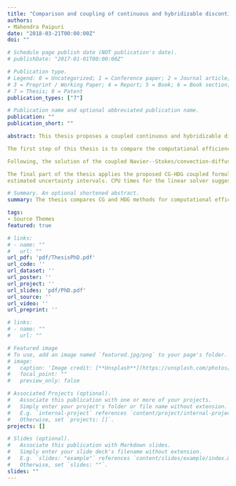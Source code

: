 ```yaml
---
title: "Comparison and coupling of continuous and hybridizable discontinuous Galerkin methods$:$ Application to multi-physics problem"
authors: 
- Mahendra Paipuri
date: "2018-03-21T00:00:00Z"
doi: ""

# Schedule page publish date (NOT publication's date).
# publishDate: "2017-01-01T00:00:00Z"

# Publication type.
# Legend: 0 = Uncategorized; 1 = Conference paper; 2 = Journal article;
# 3 = Preprint / Working Paper; 4 = Report; 5 = Book; 6 = Book section;
# 7 = Thesis; 8 = Patent
publication_types: ["7"]

# Publication name and optional abbreviated publication name.
publication: ""
publication_short: ""

abstract: This thesis proposes a coupled continuous and hybridizable discontinuous Galerkin formulation to solve conjugate heat transfer problems. This model is then used to find the thermal response of Glass Fiber Reinforced Polymer (GFRP) tubular cross-section under fire. 

The first step of this thesis is to compare the computational efficiency of high-order Continuous Galerkin (CG) and Hybridizable Discontinuous Galerkin (HDG) methods for incompressible fluid flow problems in low Reynolds number regimes. Only 2-D examples and direct solvers are considered in the present work. A thoroughly comparison in terms of CPU time and accuracy for both discretization methods is made under the same platform. Various results presented suggests that HDG can be more efficient than CG when the CPU time, for a given degree, is considered. The stability of HDG and CG is studied using a manufactured solution that produces a sharp boundary layer, confirming that HDG provides smooth converged solutions in the presence of sharp fronts whereas, CG failed to converge due to the presence of numerical oscillations. %Backward Differentiation Formulae (BDF) schemes are used to solve the unsteady Navier--Stokes equations and an adaptive time stepping scheme is proposed.   

Following, the solution of the coupled Navier--Stokes/convection-diffusion problem, using Boussinesq approximation, is formulated within the HDG framework and analysed using numerical experiments and benchmark problems. A coupling strategy between HDG and CG methods is proposed in the framework of second-order elliptic operators. The coupled formulation is implemented and its convergence properties are established numerically by using manufactured solutions.  Finally, the proposed coupled formulation between HDG and CG for heat equation is combined with the coupled Navier--Stokes/convection diffusion equations to formulate a new CG-HDG model for solving conjugate heat transfer problems. Benchmark examples are solved using the proposed model and validated with literature values.

The final part of the thesis applies the proposed CG-HDG coupled formulation to predict the thermal response of the GFRP tubular cross-section. The radiosity equation that governs the internal radiation is added to the CG-HDG coupled model. Estimates of the discretization errors are computed in order to establish the confidence intervals for quantities of interest. Results with the geometry having curved corners in the cavity are presented and shown to be within the
estimated uncertainty intervals. CPU times for the linear solver suggests that the proposed CG-HDG model is more efficient than CG-CG model in all the cases considered. 

# Summary. An optional shortened abstract.
summary: The thesis compares CG and HDG methods for computational efficiency and stability for incompressible fluid flows. Following, a coupling strategy is proposed between CG and HDG methods for heat equation. The final part deals with the validation of proposed CG-HDG formulation for coupled Navier-Stokes convection-diffusion radiosity heat equations with the experimental data of GFRP tubular cross section subjected to fire.

tags:
- Source Themes
featured: true

# links:
# - name: ""
#   url: ""
url_pdf: 'pdf/ThesisPhD.pdf'
url_code: ''
url_dataset: ''
url_poster: ''
url_project: ''
url_slides: 'pdf/PhD.pdf'
url_source: ''
url_video: ''
url_preprint: ''

# links:
# - name: ""
#   url: ""

# Featured image
# To use, add an image named `featured.jpg/png` to your page's folder. 
# image:
#   caption: 'Image credit: [**Unsplash**](https://unsplash.com/photos/jdD8gXaTZsc)'
#   focal_point: ""
#   preview_only: false

# Associated Projects (optional).
#   Associate this publication with one or more of your projects.
#   Simply enter your project's folder or file name without extension.
#   E.g. `internal-project` references `content/project/internal-project/index.md`.
#   Otherwise, set `projects: []`.
projects: []

# Slides (optional).
#   Associate this publication with Markdown slides.
#   Simply enter your slide deck's filename without extension.
#   E.g. `slides: "example"` references `content/slides/example/index.md`.
#   Otherwise, set `slides: ""`.
slides: ""
---
```

